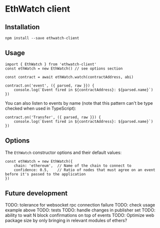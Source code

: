 # EthWatch client

## Installation

```
npm install --save ethwatch-client
```

## Usage

```
import { EthWatch } from 'ethwatch-client'
const ethWatch = new EthWatch() // see options section

const contract = await ethWatch.watch(contractAddress, abi)

contract.on('event', ({ parsed, raw }}) {
	console.log(`Event fired in ${contractAddress}: ${parsed.name}`)
})
```

You can also listen to events by name (note that this pattern can't be type checked when used in TypeScript):

```
contract.on('Transfer', ({ parsed, raw }}) {
	console.log(`Event fired in ${contractAddress}: ${parsed.name}`)
})
```

## Options

The `EthWatch` constructor options and their default values:

```
const ethWatch = new EthWatch({
	chain: 'ethereum',	// Name of the chain to connect to
	confidence: 0.5, 	// Ratio of nodes that must agree on an event before it's passed to the application
})
```

## Future development
TODO: tolerance for websocket rpc connection failure
TODO: check usage example above
TODO: tests
TODO: handle changes in publisher set
TODO: ability to wait N block confirmations on top of events
TODO: Optimize web package size by only bringing in relevant modules of ethers?
